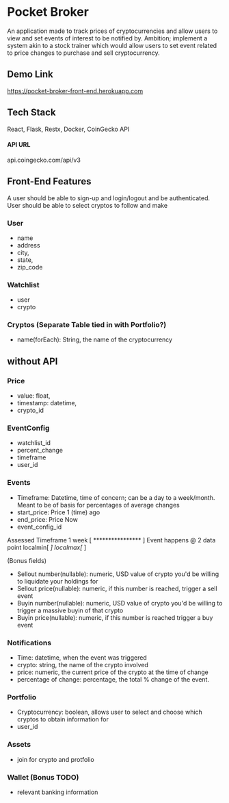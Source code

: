 # Pocket Broker
An application made to track prices of cryptocurrencies and allow users to view and set events of interest to be notified by.
Ambition; implement a system akin to a stock trainer which would allow users to set event related to price changes to purchase and sell cryptocurrency.

## Demo Link
https://pocket-broker-front-end.herokuapp.com

## Tech Stack
React, Flask, Restx, Docker, CoinGecko API

#### API URL
api.coingecko.com/api/v3

## Front-End Features

A user should be able to sign-up and login/logout and be authenticated.
User should be able to select cryptos to follow and make

### User
- name
- address
- city,
- state,
- zip_code

### Watchlist
- user
- crypto

### Cryptos (Separate Table tied in with Portfolio?)
- name(forEach): String, the name of the cryptocurrency


## without API

### Price
- value: float,
- timestamp: datetime,
- crypto_id

### EventConfig
- watchlist_id
- percent_change
- timeframe
- user_id

### Events
- Timeframe: Datetime, time of concern; can be a day to a week/month. Meant to be of basis for percentages of average changes
- start_price: Price 1 (time) ago
- end_price: Price Now
- event_config_id

Assessed Timeframe 1 week [ **************** ]
Event happens @ 2 data point            localmin[ *]    localmax[* ]

(Bonus fields)
- Sellout number(nullable): numeric, USD value of crypto you'd be willing to liquidate your holdings for
- Sellout price(nullable): numeric, if this number is reached, trigger a sell event
- Buyin number(nullable): numeric, USD value of crypto you'd be willing to trigger a massive buyin of that crypto
- Buyin price(nullable): numeric, if this number is reached trigger a buy event

### Notifications
- Time: datetime, when the event was triggered
- crypto: string, the name of the crypto involved
- price: numeric, the current price of the crypto at the time of change
- percentage of change: percentage, the total % change of the event.

### Portfolio
- Cryptocurrency: boolean, allows user to select and choose which cryptos to obtain information for
- user_id

### Assets
- join for crypto and protfolio

### Wallet (Bonus TODO)
- relevant banking information
